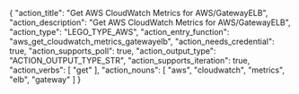 {
"action_title": "Get AWS CloudWatch Metrics for AWS/GatewayELB",
"action_description": "Get AWS CloudWatch Metrics for AWS/GatewayELB",
"action_type": "LEGO_TYPE_AWS",
"action_entry_function": "aws_get_cloudwatch_metrics_gatewayelb",
"action_needs_credential": true,
"action_supports_poll": true,
"action_output_type": "ACTION_OUTPUT_TYPE_STR",
"action_supports_iteration": true,
"action_verbs": [
"get"
],
"action_nouns": [
"aws",
"cloudwatch",
"metrics",
"elb",
"gateway"
]
}
